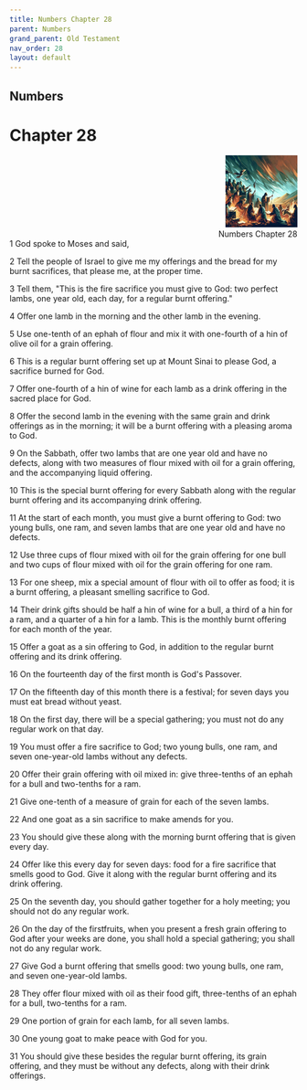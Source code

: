```yaml
---
title: Numbers Chapter 28
parent: Numbers
grand_parent: Old Testament
nav_order: 28
layout: default
---
```


## Numbers

# Chapter 28

<div style="clear: both; text-align: right;">
    <img src="/assets/Image/Numbers/500/28.jpg" alt="Numbers Chapter 28" class="chapter-image" style="max-width: 25%; height: auto;"/>
    <figcaption style="font-size: 14px;">Numbers Chapter 28</figcaption>
</div>
1 God spoke to Moses and said,

2 Tell the people of Israel to give me my offerings and the bread for my burnt sacrifices, that please me, at the proper time.

3 Tell them, "This is the fire sacrifice you must give to God: two perfect lambs, one year old, each day, for a regular burnt offering."

4 Offer one lamb in the morning and the other lamb in the evening.

5 Use one-tenth of an ephah of flour and mix it with one-fourth of a hin of olive oil for a grain offering.

6 This is a regular burnt offering set up at Mount Sinai to please God, a sacrifice burned for God.

7 Offer one-fourth of a hin of wine for each lamb as a drink offering in the sacred place for God.

8 Offer the second lamb in the evening with the same grain and drink offerings as in the morning; it will be a burnt offering with a pleasing aroma to God.

9 On the Sabbath, offer two lambs that are one year old and have no defects, along with two measures of flour mixed with oil for a grain offering, and the accompanying liquid offering.

10 This is the special burnt offering for every Sabbath along with the regular burnt offering and its accompanying drink offering.

11 At the start of each month, you must give a burnt offering to God: two young bulls, one ram, and seven lambs that are one year old and have no defects.

12 Use three cups of flour mixed with oil for the grain offering for one bull and two cups of flour mixed with oil for the grain offering for one ram.

13 For one sheep, mix a special amount of flour with oil to offer as food; it is a burnt offering, a pleasant smelling sacrifice to God.

14 Their drink gifts should be half a hin of wine for a bull, a third of a hin for a ram, and a quarter of a hin for a lamb. This is the monthly burnt offering for each month of the year.

15 Offer a goat as a sin offering to God, in addition to the regular burnt offering and its drink offering.

16 On the fourteenth day of the first month is God's Passover.

17 On the fifteenth day of this month there is a festival; for seven days you must eat bread without yeast.

18 On the first day, there will be a special gathering; you must not do any regular work on that day.

19 You must offer a fire sacrifice to God; two young bulls, one ram, and seven one-year-old lambs without any defects.

20 Offer their grain offering with oil mixed in: give three-tenths of an ephah for a bull and two-tenths for a ram.

21 Give one-tenth of a measure of grain for each of the seven lambs.

22 And one goat as a sin sacrifice to make amends for you.

23 You should give these along with the morning burnt offering that is given every day.

24 Offer like this every day for seven days: food for a fire sacrifice that smells good to God. Give it along with the regular burnt offering and its drink offering.

25 On the seventh day, you should gather together for a holy meeting; you should not do any regular work.

26 On the day of the firstfruits, when you present a fresh grain offering to God after your weeks are done, you shall hold a special gathering; you shall not do any regular work.

27 Give God a burnt offering that smells good: two young bulls, one ram, and seven one-year-old lambs.

28 They offer flour mixed with oil as their food gift, three-tenths of an ephah for a bull, two-tenths for a ram.

29 One portion of grain for each lamb, for all seven lambs.

30 One young goat to make peace with God for you.

31 You should give these besides the regular burnt offering, its grain offering, and they must be without any defects, along with their drink offerings.


